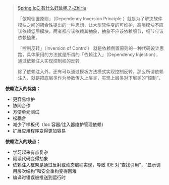 <!-- 
key: 
  - 依赖倒置
  - IOC
 -->
> [Spring IoC 有什么好处呢？-ZhiHu](https://www.zhihu.com/question/23277575)
>
>「依赖倒置原则」（Dependency Inversion Principle ）就是为了解决软件模块之间的耦合性提出的一种思想，让大型软件变的可维护，高层模块不应该依赖低层模块，两者都应该依赖其抽象，抽象不应该依赖细节，细节应该依赖抽象。
>
>「控制反转」（Inversion of Control） 就是依赖倒置原则的一种代码设计思路，具体采用的方法就是所谓的「依赖注入」（Dependency Injection），通过依赖注入实现控制权的反转
>
> 除了依赖注入外，还有可以通过模板方法模式实现控制反转，那么所谓依赖注入，就是把底层类作为参数传入上层类，实现上层类对下层类的“控制”。

**依赖注入的优势：**

- 更容易维护
- 协同合作
- 方便单元测试
- 松耦合
- 减少了样板代（Ioc 容器/注入器维护管理依赖）
- 扩展应用程序变得更加容易

**依赖注入的缺点：**

- 学习起来有点复杂
- 阅读代码变得抽象
- 依赖注入框架是通过反射或动态编程实现，导致 IDE 对“查找引用”，“显示调用层次结构”和安全重构变得困难
- 编译时错误被推送到运行时


